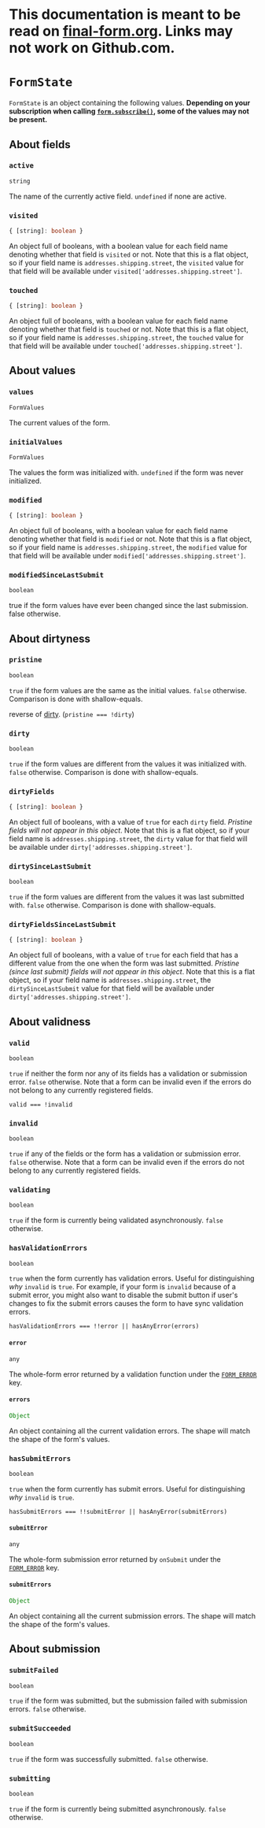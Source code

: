 # This documentation is meant to be read on [final-form.org](https://final-form.org/docs/final-form/types/FormState). Links may not work on Github.com.

# `FormState`

`FormState` is an object containing the following values. **Depending on your subscription when calling [`form.subscribe()`](FormApi#subscribe), some of the values may not be present.**


## About fields
### `active`

```ts
string
```

The name of the currently active field. `undefined` if none are active.

### `visited`

```ts
{ [string]: boolean }
```

An object full of booleans, with a boolean value for each field name denoting whether that field is `visited` or not. Note that this is a flat object, so if your field name is `addresses.shipping.street`, the `visited` value for that field will be available under `visited['addresses.shipping.street']`.

### `touched`

```ts
{ [string]: boolean }
```

An object full of booleans, with a boolean value for each field name denoting whether that field is `touched` or not. Note that this is a flat object, so if your field name is `addresses.shipping.street`, the `touched` value for that field will be available under `touched['addresses.shipping.street']`.

## About values

### `values`

```ts
FormValues
```

The current values of the form.

### `initialValues`

```ts
FormValues
```

The values the form was initialized with. `undefined` if the form was never
initialized.

### `modified`

```ts
{ [string]: boolean }
```

An object full of booleans, with a boolean value for each field name denoting whether that field is `modified` or not. Note that this is a flat object, so if your field name is `addresses.shipping.street`, the `modified` value for that field will be available under `modified['addresses.shipping.street']`.

### `modifiedSinceLastSubmit`

```ts
boolean
```

true if the form values have ever been changed since the last submission. false otherwise.

## About dirtyness

### `pristine`

```ts
boolean
```

`true` if the form values are the same as the initial values. `false` otherwise.
Comparison is done with shallow-equals.

reverse of [dirty](#dirty). (`pristine === !dirty`)

### `dirty`

```ts
boolean
```

`true` if the form values are different from the values it was initialized with. `false` otherwise. Comparison is done with shallow-equals.

### `dirtyFields`

```ts
{ [string]: boolean }
```

An object full of booleans, with a value of `true` for each `dirty` field. _Pristine fields will not appear in this object_. Note that this is a flat object, so if your field name is `addresses.shipping.street`, the `dirty` value for that field will be available under `dirty['addresses.shipping.street']`.

### `dirtySinceLastSubmit`

```ts
boolean
```

`true` if the form values are different from the values it was last submitted with. `false` otherwise. Comparison is done with shallow-equals.

### `dirtyFieldsSinceLastSubmit`

```ts
{ [string]: boolean }
```

An object full of booleans, with a value of `true` for each field that has a different value from the one when the form was last submitted. _Pristine (since last submit) fields will not appear in this object_. Note that this is a flat object, so if your field name is `addresses.shipping.street`, the `dirtySinceLastSubmit` value for that field will be available under `dirty['addresses.shipping.street']`.

## About validness

### `valid`

```ts
boolean
```

`true` if neither the form nor any of its fields has a validation or submission
error. `false` otherwise. Note that a form can be invalid even if the errors do
not belong to any currently registered fields.

`valid === !invalid`

### `invalid`

```ts
boolean
```

`true` if any of the fields or the form has a validation or submission error.
`false` otherwise. Note that a form can be invalid even if the errors do not
belong to any currently registered fields.

### `validating`

```ts
boolean
```

`true` if the form is currently being validated asynchronously. `false`
otherwise.

### `hasValidationErrors`

```ts
boolean
```

`true` when the form currently has validation errors. Useful for distinguishing _why_ `invalid` is `true`. For example, if your form is `invalid` because of a submit error, you might also want to disable the submit button if user's changes to fix the submit errors causes the form to have sync validation errors.

`hasValidationErrors === !!error || hasAnyError(errors)`

#### `error`

```ts
any
```

The whole-form error returned by a validation function under the [`FORM_ERROR`](../api#form_error) key.

#### `errors`

```ts
Object
```

An object containing all the current validation errors. The shape will match the
shape of the form's values.

### `hasSubmitErrors`

```ts
boolean
```

`true` when the form currently has submit errors. Useful for distinguishing _why_ `invalid` is `true`.

`hasSubmitErrors === !!submitError || hasAnyError(submitErrors)`

#### `submitError`

```ts
any
```

The whole-form submission error returned by `onSubmit` under the [`FORM_ERROR`](../api#form_error) key.

#### `submitErrors`

```ts
Object
```

An object containing all the current submission errors. The shape will match the
shape of the form's values.

## About submission

### `submitFailed`

```ts
boolean
```

`true` if the form was submitted, but the submission failed with submission
errors. `false` otherwise.

### `submitSucceeded`

```ts
boolean
```

`true` if the form was successfully submitted. `false` otherwise.

### `submitting`

```ts
boolean
```

`true` if the form is currently being submitted asynchronously. `false`
otherwise.
